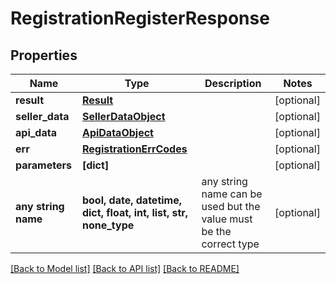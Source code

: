 # RegistrationRegisterResponse


## Properties
Name | Type | Description | Notes
------------ | ------------- | ------------- | -------------
**result** | [**Result**](Result.md) |  | [optional] 
**seller_data** | [**SellerDataObject**](SellerDataObject.md) |  | [optional] 
**api_data** | [**ApiDataObject**](ApiDataObject.md) |  | [optional] 
**err** | [**RegistrationErrCodes**](RegistrationErrCodes.md) |  | [optional] 
**parameters** | **[dict]** |  | [optional] 
**any string name** | **bool, date, datetime, dict, float, int, list, str, none_type** | any string name can be used but the value must be the correct type | [optional]

[[Back to Model list]](../README.md#documentation-for-models) [[Back to API list]](../README.md#documentation-for-api-endpoints) [[Back to README]](../README.md)



